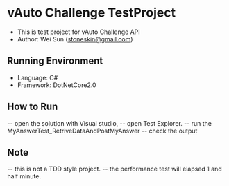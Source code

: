 # vAuto Challenge TestProject
- This is test project for vAuto Challenge API
- Author: Wei Sun (stoneskin@gmail.com)

## Running Environment
- Language: C# 
- Framework: DotNetCore2.0

## How to Run
-- open the solution with Visual studio, 
-- open Test Explorer.
-- run the MyAnswerTest_RetriveDataAndPostMyAnswer 
-- check the output

## Note
-- this is not a TDD style project. 
-- the performance test will elapsed 1 and half minute.